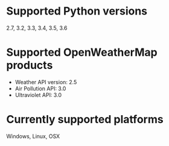 # Supported Python versions
2.7, 3.2, 3.3, 3.4, 3.5, 3.6

# Supported OpenWeatherMap products
 - Weather API version: 2.5
 - Air Pollution API: 3.0
 - Ultraviolet API: 3.0

# Currently supported platforms
Windows, Linux, OSX